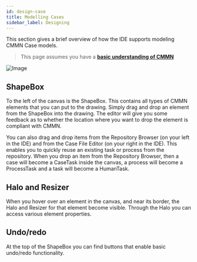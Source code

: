```yaml
---
id: design-case
title: Modelling Cases
sidebar_label: Designing
---
```


This section gives a brief overview of how the IDE supports modeling CMMN Case models.

> This page assumes you have a [**basic understanding of CMMN**](cmmn-overview)

![Image](assets/ide/casemodel.png)

## ShapeBox
To the left of the canvas is the ShapeBox. This contains all types of CMMN elements that you can put to the drawing.
Simply drag and drop an element from the ShapeBox into the drawing. The editor will give you some feedback as to whether the location where you want to drop the element is compliant with CMMN.

You can also drag and drop items from the Repository Browser (on your left in the IDE) and from the Case File Editor (on your right in the IDE).
This enables you to quickly reuse an existing task or process from the repository. When you drop an item from the Repository Browser, then a case will become a CaseTask inside the canvas, a process will become a ProcessTask and a task will become a HumanTask.

## Halo and Resizer
When you hover over an element in the canvas, and near its border, the Halo and Resizer for that element become visible. Through the Halo you can access various element properties.

## Undo/redo
At the top of the ShapeBox you can find buttons that enable basic undo/redo functionality.
